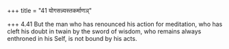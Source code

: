 +++
title = "41 योगसन्न्यस्तकर्माणञ्"

+++
4.41 But the man who has renounced his action for meditation, who has
cleft his doubt in twain by the sword of wisdom, who remains always
enthroned in his Self, is not bound by his acts.
